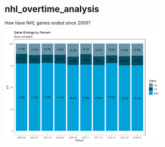 # nhl_overtime_analysis
How have NHL games ended since 2005?

![alt text](https://github.com/Bamfordb/nhl_overtime_analysis/blob/main/shootout_ot.png?raw=TRUE)
